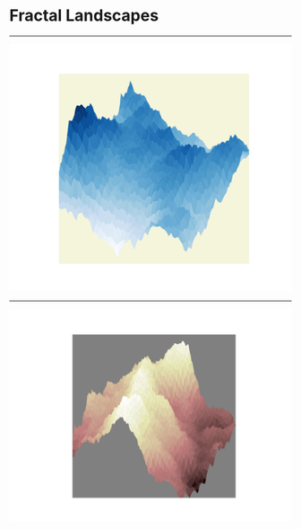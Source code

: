 # Fractal Landscapes


---
![Example: Fractal Landscape](images/fractal_landscape_1.png)

---

![Example: Fractal Landscape](images/fractal_landscape.png)

